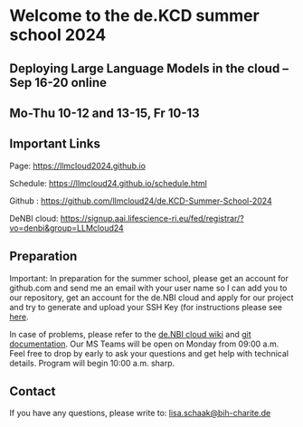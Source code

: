 # Welcome to the de.KCD summer school 2024 

## Deploying Large Language Models in the cloud – Sep 16-20 online 

## Mo-Thu 10-12 and 13-15, Fr 10-13  

## Important Links 

Page: https://llmcloud2024.github.io

Schedule: https://llmcloud24.github.io/schedule.html  

Github : https://github.com/llmcloud24/de.KCD-Summer-School-2024  

DeNBI cloud: https://signup.aai.lifescience-ri.eu/fed/registrar/?vo=denbi&group=LLMcloud24  

## Preparation 

Important: In preparation for the summer school, please get an account for github.com and send me an email with your user name so I can add you to our repository, get an account for the de.NBI cloud and apply for our project and try to generate and upload your SSH Key (for instructions please see [here](https://cloud.denbi.de/wiki/quickstart/#ssh-setup). 
  
In case of problems, please refer to the [de.NBI cloud wiki](https://cloud.denbi.de/wiki/registration/) and [git documentation](https://git-scm.com/book/en/v2). Our MS Teams will be open on Monday from 09:00 a.m. Feel free to drop by early to ask your questions and get help with technical details. Program will begin 10:00 a.m. sharp. 

## Contact 

If you have any questions, please write to: lisa.schaak@bih-charite.de 
